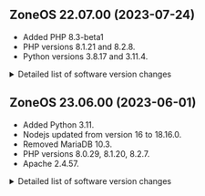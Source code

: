 ## ZoneOS 22.07.00 (2023-07-24)

  * Added PHP 8.3-beta1
  * PHP versions 8.1.21 and 8.2.8.
  * Python versions 3.8.17 and 3.11.4.

<details>
  <summary>Detailed list of software version changes</summary>

  ### Changes

  * app-arch/unrar 6.2.5 -> 6.2.8
  * app-misc/ca-certificates 3.88 -> 3.91
  * dev-db/mysql 8.0.33 -> 8.0.34
  * dev-db/redis 7.0.11 -> 7.0.12
  * dev-db/sqlite 3.41.2-r1 -> 3.42.0
  * dev-lang/php 8.1.20 -> 8.1.21
  * dev-lang/php 8.2.7 -> 8.2.8
  * dev-lang/python 3.11.3 -> 3.11.4
  * dev-lang/python 3.8.16_p4 -> 3.8.17
  * dev-php/blackfire 1.87.2 -> 1.88.1
  * dev-php/pecl-mongodb 1.15.3 -> 1.16.1
  * dev-php/pecl-xdebug 3.2.1 -> 3.2.2
  * dev-python/libvirt-python 9.3.0 -> 9.5.0
  * media-gfx/imagemagick 7.1.1.8 -> 7.1.1.12
  * net-dns/bind-tools 9.16.41 -> 9.16.42
  * net-libs/nodejs 18.16.0 -> 18.17.0
  * net-misc/curl 8.0.1 -> 8.1.2
  * net-misc/openssh 9.3_p1 -> 9.3_p2
  * sys-kernel/zoneos-kernel 5.15.115 -> 5.15.122

  ### Added

  * dev-lang/php 8.3.0_beta1
</details>

## ZoneOS 23.06.00 (2023-06-01)

  * Added Python 3.11.
  * Nodejs updated from version 16 to 18.16.0.
  * Removed MariaDB 10.3.
  * PHP versions 8.0.29, 8.1.20, 8.2.7.
  * Apache 2.4.57.

<details>
  <summary>Detailed list of software version changes</summary>

  ### Changes

  * app-admin/rsyslog 8.2206.0-r1 -> 8.2302.0
  * app-arch/lz4 1.9.3-r1 -> 1.9.4
  * app-arch/snappy 1.1.9-r1 -> 1.1.10-r1
  * app-arch/unrar 6.1.7 -> 6.2.5
  * app-arch/xz-utils 5.2.6 -> 5.4.2
  * app-arch/zstd 1.5.2-r2 -> 1.5.5
  * app-crypt/gnupg 2.2.39 -> 2.2.41
  * app-crypt/gpgme 1.17.1-r1 -> 1.18.0-r2
  * app-crypt/mit-krb5 1.19.2-r4 -> 1.20.1
  * app-editors/nano 6.4 -> 7.2
  * app-editors/vim 9.0.0099 -> 9.0.1403
  * app-editors/vim-core 9.0.0099 -> 9.0.1403
  * app-misc/ca-certificates 3.83 -> 3.88
  * app-misc/mc 4.8.27-r1 -> 4.8.28-r2
  * app-misc/mime-types 9 -> 2.1.53
  * app-shells/bash 5.1_p8 -> 5.1_p16-r2
  * app-text/ghostscript-gpl 9.55.0-r1 -> 10.0.0-r5
  * app-text/qpdf 10.6.3 -> 11.2.0-r1
  * dev-db/mariadb 10.4.26-r1 -> 10.4.30
  * dev-db/mariadb 10.6.10-r1 -> 10.6.14
  * dev-db/mysql 8.0.30 -> 8.0.33
  * dev-db/postgresql 13.8 -> 14.5
  * dev-db/redis 7.0.5 -> 7.0.11
  * dev-db/sqlite 3.39.2 -> 3.41.2-r1
  * dev-lang/lua 5.1.5-r109 -> 5.1.5-r200
  * dev-lang/perl 5.34.1-r3 -> 5.36.0-r1
  * dev-lang/php 5.6.40-r9 -> 5.6.40-r13
  * dev-lang/php 7.0.33-r8 -> 7.0.33-r13
  * dev-lang/php 7.1.33-r2 -> 7.1.33-r7
  * dev-lang/php 7.2.34-r1 -> 7.2.34-r6
  * dev-lang/php 7.3.33-r1 -> 7.3.33-r6
  * dev-lang/php 7.4.32 -> 7.4.33-r4
  * dev-lang/php 8.0.24 -> 8.0.29
  * dev-lang/php 8.1.11 -> 8.1.20
  * dev-lang/php 8.2.0_rc3 -> 8.2.7
  * dev-lang/python 3.8.13_p8 -> 3.8.16_p4
  * dev-libs/expat 2.4.9 -> 2.5.0
  * dev-libs/glib 2.72.3 -> 2.76.2
  * dev-libs/icu 69.1-r1 -> 72.1
  * dev-libs/libevent 2.1.12 -> 2.1.12-r1
  * dev-libs/libffi 3.4.2-r2 -> 3.4.4-r1
  * dev-libs/libfmt 8.1.1-r1 -> 9.1.0-r1
  * dev-libs/libgcrypt 1.9.4-r2 -> 1.10.1-r3
  * dev-libs/libgit2 1.5.0 -> 1.5.2
  * dev-libs/libgpg-error 1.45 -> 1.46-r1
  * dev-libs/libksba 1.6.0-r1 -> 1.6.3
  * dev-libs/libltdl 2.4.7 -> 2.4.7-r1
  * dev-libs/libmaxminddb 1.6.0 -> 1.7.1
  * dev-libs/libmcrypt 2.5.8-r4 -> 2.5.8-r6
  * dev-libs/libnl 3.5.0 -> 3.7.0
  * dev-libs/libpcre2 10.40 -> 10.42-r1
  * dev-libs/libpfm 4.11.0 -> 4.12.0
  * dev-libs/librelp 1.10.0 -> 1.11.0
  * dev-libs/libuv 1.43.0 -> 1.44.2-r1
  * dev-libs/libxml2 2.9.14-r1 -> 2.10.4
  * dev-libs/libxslt 1.1.35 -> 1.1.37-r1
  * dev-libs/nettle 3.7.3 -> 3.8.1
  * dev-libs/nspr 4.34.1 -> 4.35-r1
  * dev-libs/nss 3.79.1 -> 3.79.4
  * dev-libs/openssl 1.1.1q -> 1.1.1u
  * dev-libs/popt 1.18 -> 1.19
  * dev-libs/protobuf 3.19.3 -> 21.9
  * dev-libs/userspace-rcu 0.13.2 -> 0.14.0
  * dev-php/blackfire 1.82.1 -> 1.87.2
  * dev-php/ioncube 12.0.2 -> 12.0.5
  * dev-php/newrelic 10.1.0.313 -> 10.10.0.1
  * dev-php/pecl-gnupg 1.5.0-r2 -> 1.5.1
  * dev-php/pecl-lua 2.0.6-r2 -> 2.0.7
  * dev-php/pecl-memcached 3.1.5-r2 -> 3.2.0
  * dev-php/pecl-mongodb 1.14.1 -> 1.15.3
  * dev-php/pecl-rdkafka 6.0.1 -> 6.0.3
  * dev-php/sourceguardian 13.0.3 -> 14.0.3
  * dev-python/mysqlclient 2.1.0 -> 2.1.1
  * dev-python/pip 22.2.2 -> 22.3.1
  * dev-python/pymongo 4.2.0 -> 4.3.3
  * dev-vcs/git 2.38.0 -> 2.40.1
  * media-gfx/imagemagick 7.1.0.49 -> 7.1.1.8
  * media-gfx/libimagequant 2.15.1 -> 4.1.0
  * media-gfx/pngquant 2.13.1 -> 2.17.0
  * media-libs/gd 2.3.3-r1 -> 2.3.3-r3
  * media-libs/lcms 2.13.1 -> 2.14-r4
  * media-libs/libheif 1.12.0-r3 -> 1.13.0
  * media-libs/libjpeg-turbo 2.1.3 -> 2.1.4
  * media-libs/libpng 1.6.37-r2 -> 1.6.39
  * media-libs/tiff 4.4.0 -> 4.5.0
  * media-video/ffmpeg 4.4.2 -> 4.4.3
  * net-analyzer/traceroute 2.1.0-r2 -> 2.1.1
  * net-dns/bind-tools 9.16.33 -> 9.16.41
  * net-dns/libidn2 2.3.3 -> 2.3.4
  * net-ftp/pure-ftpd 1.0.49-r9 -> 1.0.51
  * net-libs/ldns 1.8.0-r4 -> 1.8.3-r1
  * net-libs/nghttp2 1.47.0 -> 1.51.0
  * net-libs/nodejs 16.17.1 -> 18.16.0
  * net-misc/curl 7.85.0-r2 -> 8.0.1
  * net-misc/memcached 1.6.17 -> 1.6.19
  * net-misc/openssh 9.0_p1-r2 -> 9.3_p1
  * net-misc/sshpass 1.06 -> 1.09
  * net-misc/whois 5.5.13-r1 -> 5.5.14
  * net-nds/openldap 2.4.58-r2 -> 2.6.3-r7
  * sys-apps/bat 0.20.0 -> 0.21.0
  * sys-apps/coreutils 8.32-r1 -> 9.1-r2
  * sys-apps/diffutils 3.8 -> 3.9-r1
  * sys-apps/file 5.42 -> 5.44-r3
  * sys-apps/gawk 5.1.1-r2 -> 5.2.1
  * sys-apps/grep 3.7 -> 3.8-r1
  * sys-apps/less 590 -> 608-r2
  * sys-apps/sed 4.8 -> 4.9
  * sys-apps/util-linux 2.37.4 -> 2.38.1
  * sys-kernel/zoneos-kernel 5.15.72 -> 5.15.115
  * sys-libs/glibc 2.34-r13 -> 2.36-r5
  * sys-libs/ncurses 6.2_p20210619 -> 6.3_p20221203-r2
  * sys-libs/timezone-data 2021a-r2 -> 2022g
  * sys-libs/zlib 1.2.12-r3 -> 1.2.13-r1
  * www-servers/apache 2.4.54 -> 2.4.57

  ### Added

  * dev-lang/python 3.11.3

  ### Removed

  * dev-db/mariadb 10.3.36-r1
</details>
